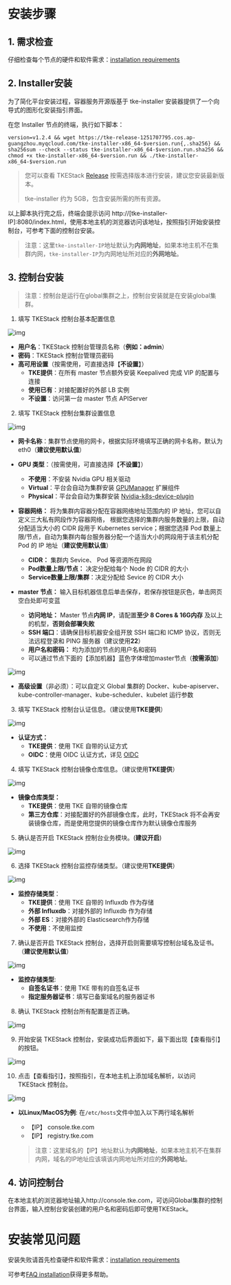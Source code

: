 #  安装步骤

## 1. 需求检查

仔细检查每个节点的硬件和软件需求：[installation requirements](../../../../docs/guide/zh-CN/installation/installation-requirement.md)

## 2. Installer安装

为了简化平台安装过程，容器服务开源版基于 tke-installer 安装器提供了一个向导式的图形化安装指引界面。

在您 Installer 节点的终端，执行如下脚本：

```shell
version=v1.2.4 && wget https://tke-release-1251707795.cos.ap-guangzhou.myqcloud.com/tke-installer-x86_64-$version.run{,.sha256} && sha256sum --check --status tke-installer-x86_64-$version.run.sha256 && chmod +x tke-installer-x86_64-$version.run && ./tke-installer-x86_64-$version.run
```

> 您可以查看 TKEStack [Release](https://github.com/tkestack/tke/releases) 按需选择版本进行安装，建议您安装最新版本。
> 
> tke-installer 约为 5GB，包含安装所需的所有资源。



以上脚本执行完之后，终端会提示访问 http://[tke-installer-IP]:8080/index.html，使用本地主机的浏览器访问该地址，按照指引开始安装控制台，可参考下面的控制台安装。

> 注意：这里`tke-installer-IP`地址默认为**内网地址**，如果本地主机不在集群内网，`tke-installer-IP`为内网地址所对应的**外网地址**。



## 3. 控制台安装

> 注意：控制台是运行在global集群之上，控制台安装就是在安装global集群。

1. 填写 TKEStack 控制台基本配置信息

![img](../../../images/step-1.png)

- **用户名**：TKEStack 控制台管理员名称（**例如：admin**）
- **密码**：TKEStack 控制台管理员密码
- **高可用设置**（按需使用，可直接选择【**不设置**】）
  - **TKE提供**：在所有 master 节点额外安装 Keepalived 完成 VIP 的配置与连接
  - **使用已有**：对接配置好的外部 LB 实例
  - **不设置**：访问第一台 master 节点 APIServer

2. 填写 TKEStack 控制台集群设置信息

![img](../../../images/step-2.png)

- **网卡名称**：集群节点使用的网卡，根据实际环境填写正确的网卡名称，默认为eth0（**建议使用默认值**）

- **GPU 类型**：（按需使用，可直接选择【**不设置**】）
  - **不使用**：不安装 Nvidia GPU 相关驱动
  - **Virtual**：平台会自动为集群安装 [GPUManager](https://github.com/tkestack/docs/blob/master/features/gpumanager.md)  扩展组件
  - **Physical**：平台会自动为集群安装 [Nvidia-k8s-device-plugin](https://github.com/NVIDIA/k8s-device-plugin)

- **容器网络：** 将为集群内容器分配在容器网络地址范围内的 IP 地址，您可以自定义三大私有网段作为容器网络， 根据您选择的集群内服务数量的上限，自动分配适当大小的 CIDR 段用于 Kubernetes service；根据您选择 Pod 数量上限/节点，自动为集群内每台服务器分配一个适当大小的网段用于该主机分配 Pod 的 IP 地址（**建议使用默认值**）
  - **CIDR：** 集群内 Sevice、 Pod 等资源所在网段
  - **Pod数量上限/节点：** 决定分配给每个 Node 的 CIDR 的大小
  - **Service数量上限/集群**：决定分配给 Sevice 的 CIDR 大小

- **master 节点：** 输入目标机器信息后单击保存，若保存按钮是灰色，单击网页空白处即可变蓝
  - **访问地址：** Master 节点**内网 IP**，请配置**至少 8 Cores & 16G内存** 及以上的机型，**否则会部署失败**
  - **SSH 端口**：请确保目标机器安全组开放 SSH 端口和 ICMP 协议，否则无法远程登录和 PING 服务器（建议使用**22**）
  - **用户名和密码：** 均为添加的节点的用户名和密码
  - 可以通过节点下面的【添加机器】蓝色字体增加master节点（**按需添加**）

![img](../../../images/step-3-2.png)

* **高级设置**（非必须）：可以自定义 Global 集群的 Docker、kube-apiserver、kube-controller-manager、kube-scheduler、kubelet 运行参数

3. 填写 TKEStack 控制台认证信息。（建议使用**TKE提供**）

![img](../../../images/step-3-1.png)

- **认证方式：**
  - **TKE提供**：使用 TKE 自带的认证方式
  - **OIDC**：使用 OIDC 认证方式，详见 [OIDC](https://kubernetes.io/docs/reference/access-authn-authz/authentication/#openid-connect-tokens)

4. 填写 TKEStack 控制台镜像仓库信息。（建议使用**TKE提供**）

![img](../../../images/step-4.png)

- **镜像仓库类型：**
  - **TKE提供**：使用 TKE 自带的镜像仓库
  - **第三方仓库**：对接配置好的外部镜像仓库，此时，TKEStack 将不会再安装镜像仓库，而是使用您提供的镜像仓库作为默认镜像仓库服务

5. 确认是否开启 TKEStack 控制台业务模块。(**建议开启**)

![img](../../../images/step-5.png)

6. 选择 TKEStack 控制台监控存储类型。（建议使用**TKE提供**）

![img](../../../images/step-6.png)

- **监控存储类型**：
  - **TKE提供**：使用 TKE 自带的 Influxdb 作为存储
  - **外部 Influxdb**：对接外部的 Influxdb 作为存储
  - **外部 ES**：对接外部的 Elasticsearch作为存储
  - **不使用**：不使用监控

7. 确认是否开启 TKEStack 控制台，选择开启则需要填写控制台域名及证书。（**建议使用默认值**）

![img](../../../images/step-7.png)

- **监控存储类型**:
  - **自签名证书**：使用 TKE 带有的自签名证书
  - **指定服务器证书**：填写已备案域名的服务器证书

8. 确认 TKEStack 控制台所有配置是否正确。

![img](../../../images/step-8.png)

9. 开始安装 TKEStack 控制台，安装成功后界面如下，最下面出现【查看指引】的按钮。

![img](../../../images/step-9.png)

10. 点击【查看指引】，按照指引，在本地主机上添加域名解析，以访问 TKEStack 控制台。
    

![img](../../../images/step-10.png)

* **以Linux/MacOS为例**: 在`/etc/hosts`文件中加入以下两行域名解析
  * 【IP】 console.tke.com
  * 【IP】 registry.tke.com

  > 注意：这里域名的【IP】地址默认为**内网地址**，如果本地主机不在集群内网，域名的IP地址应该填该内网地址所对应的**外网地址**。

## 4. 访问控制台

在本地主机的浏览器地址输入http://console.tke.com，可访问Global集群的控制台界面，输入控制台安装创建的用户名和密码后即可使用TKEStack。

# 安装常见问题

安装失败请首先检查硬件和软件需求：[installation requirements](../../../../docs/guide/zh-CN/installation/installation-requirement.md)

可参考[FAQ installation](../FAQ/installation.md)获得更多帮助。